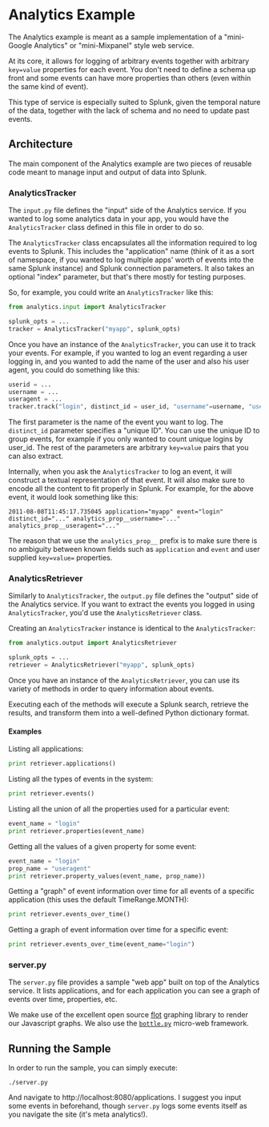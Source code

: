 # Analytics Example

The Analytics example is meant as a sample implementation of a 
"mini-Google Analytics" or "mini-Mixpanel" style web service.

At its core, it allows for logging of arbitrary events together with arbitrary
`key=value` properties for each event. You don't need to define a schema
up front and some events can have more properties than others (even within
the same kind of event).

This type of service is especially suited to Splunk, given the temporal nature
of the data, together with the lack of schema and no need to update past events.

## Architecture

The main component of the Analytics example are two pieces of reusable code
meant to manage input and output of data into Splunk.

### AnalyticsTracker

The `input.py` file defines the "input" side of the Analytics service. If you 
wanted to log some analytics data in your app, you would have the `AnalyticsTracker`
class defined in this file in order to do so.

The `AnalyticsTracker` class encapsulates all the information required to log
events to Splunk. This includes the "application" name (think of it as a sort
of namespace, if you wanted to log multiple apps' worth of events into the
same Splunk instance) and Splunk connection parameters. It also takes
an optional "index" parameter, but that's there mostly for testing purposes.

So, for example, you could write an `AnalyticsTracker` like this:

```python
from analytics.input import AnalyticsTracker

splunk_opts = ...
tracker = AnalyticsTracker("myapp", splunk_opts)
```

Once you have an instance of the `AnalyticsTracker`, you can use it to track
your events. For example, if you wanted to log an event regarding a user 
logging in, and you wanted to add the name of the user and also his user 
agent, you could do something like this:

```python
userid = ...
username = ...
useragent = ...
tracker.track("login", distinct_id = user_id, "username"=username, "useragent"=useragent)
```

The first parameter is the name of the event you want to log. The `distinct_id`
parameter specifies a "unique ID". You can use the unique ID to group events,
for example if you only wanted to count unique logins by user_id. The rest of
the parameters are arbitrary `key=value` pairs that you can also extract.

Internally, when you ask the `AnalyticsTracker` to log an event, it will construct
a textual representation of that event. It will also make sure to encode all the 
content to fit properly in Splunk. For example, for the above event, it 
would look something like this:

```
2011-08-08T11:45:17.735045 application="myapp" event="login" distinct_id="..." analytics_prop__username="..." analytics_prop__useragent="..."
```

The reason that we use the `analytics_prop__` prefix is to make sure there is 
no ambiguity between known fields such as `application` and `event` and user
supplied `key=value=` properties.

### AnalyticsRetriever

Similarly to `AnalyticsTracker`, the `output.py` file defines the "output" side
of the Analytics service. If you want to extract the events you logged in using
`AnalyticsTracker`, you'd use the `AnalyticsRetriever` class.

Creating an `AnalyticsTracker` instance is identical to the `AnalyticsTracker`:

```python
from analytics.output import AnalyticsRetriever

splunk_opts = ...
retriever = AnalyticsRetriever("myapp", splunk_opts)
```

Once you have an instance of the `AnalyticsRetriever`, you can use its variety
of methods in order to query information about events.

Executing each of the methods will execute a Splunk search, retrieve the
results, and transform them into a well-defined Python dictionary format.

#### Examples

Listing all applications:

```python
print retriever.applications()
```

Listing all the types of events in the system:

```python
print retriever.events()
```

Listing all the union of all the properties used for a particular event:

```python
event_name = "login"
print retriever.properties(event_name)
```

Getting all the values of a given property for some event:

```python
event_name = "login"
prop_name = "useragent"
print retriever.property_values(event_name, prop_name))
```

Getting a "graph" of event information over time for all events of a
specific application (this uses the default TimeRange.MONTH):

```python
print retriever.events_over_time()
```

Getting a graph of event information over time for a specific event:

```python
print retriever.events_over_time(event_name="login")
```

### server.py

The `server.py` file provides a sample "web app" built on top of the 
Analytics service. It lists applications, and for each application 
you can see a graph of events over time, properties, etc.

We make use of the excellent open source
[flot](http://code.google.com/p/flot/) graphing library to render
our Javascript graphs. We also use the [`bottle.py`](bottlepy.org)
micro-web framework.

## Running the Sample

In order to run the sample, you can simply execute:

	./server.py

And navigate to http://localhost:8080/applications. I suggest you input some
events in beforehand, though `server.py` logs some events itself
as you navigate the site (it's meta analytics!).


